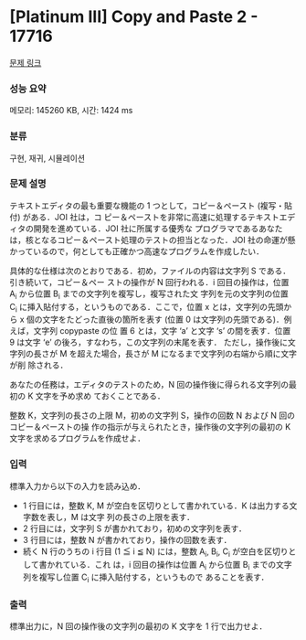 # [Platinum III] Copy and Paste 2 - 17716 

[문제 링크](https://www.acmicpc.net/problem/17716) 

### 성능 요약

메모리: 145260 KB, 시간: 1424 ms

### 분류

구현, 재귀, 시뮬레이션

### 문제 설명

<p>テキストエディタの最も重要な機能の 1 つとして，コピー＆ペースト (複写・貼付) がある．JOI 社は，コ ピー＆ペーストを非常に高速に処理するテキストエディタの開発を進めている．JOI 社に所属する優秀な プログラマであるあなたは，核となるコピー＆ペースト処理のテストの担当となった．JOI 社の命運が懸 かっているので，何としても正確かつ高速なプログラムを作成したい．</p>

<p>具体的な仕様は次のとおりである．初め，ファイルの内容は文字列 S である．引き続いて，コピー＆ペー ストの操作が N 回行われる．i 回目の操作は，位置 A<sub>i</sub> から位置 B<sub>i</sub> までの文字列を複写し，複写された文 字列を元の文字列の位置 C<sub>i</sub> に挿入貼付する，というものである．ここで，位置 x とは，文字列の先頭から x 個の文字をたどった直後の箇所を表す (位置 0 は文字列の先頭である)．例えば，文字列 copypaste の位 置 6 とは，文字 ‘a’ と文字 ‘s’ の間を表す．位置 9 は文字 ‘e’ の後ろ，すなわち，この文字列の末尾を表す． ただし，操作後に文字列の長さが M を超えた場合，長さが M になるまで文字列の右端から順に文字が削 除される．</p>

<p>あなたの任務は，エディタのテストのため，N 回の操作後に得られる文字列の最初の K 文字を予め求め ておくことである．</p>

<p>整数 K，文字列の長さの上限 M，初めの文字列 S，操作の回数 N および N 回のコピー＆ペーストの操 作の指示が与えられたとき，操作後の文字列の最初の K 文字を求めるプログラムを作成せよ．</p>

### 입력 

 <p>標準入力から以下の入力を読み込め．</p>

<ul>
	<li>1 行目には，整数 K, M が空白を区切りとして書かれている．K は出力する文字数を表し，M は文字 列の長さの上限を表す．</li>
	<li>2 行目には，文字列 S が書かれており，初めの文字列を表す．</li>
	<li>3 行目には，整数 N が書かれており，操作の回数を表す．</li>
	<li>続く N 行のうちの i 行目 (1 ≦ i ≦ N) には，整数 A<sub>i</sub>, B<sub>i</sub>, C<sub>i</sub> が空白を区切りとして書かれている．これ は，i 回目の操作は位置 A<sub>i</sub> から位置 B<sub>i</sub> までの文字列を複写し位置 C<sub>i</sub> に挿入貼付する，というもので あることを表す．</li>
</ul>

### 출력 

 <p>標準出力に，N 回の操作後の文字列の最初の K 文字を 1 行で出力せよ．</p>

